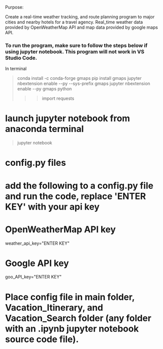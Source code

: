 Purpose:

Create a real-time weather tracking, and route planning program to major cities and nearby hotels for a travel agency.  Real_time weather data provided by OpenWeatherMap API and map data provided by google maps API.

### To run the program, make sure to follow the steps below if using jupyter notebook.  This program will not work in VS Studio Code.
In terminal
>conda install -c conda-forge gmaps
>pip install gmaps
>jupyter nbextension enable --py --sys-prefix gmaps
>jupyter nbextension enable --py gmaps
>python
>>> import requests
# launch jupyter notebook from anaconda terminal
>jupyter notebook

# config.py files
# add the following to a config.py file and run the code, replace 'ENTER KEY' with your api key

# OpenWeatherMap API key
weather_api_key="ENTER KEY"
# Google API key
goo_API_key="ENTER KEY"

# Place config file in main folder, Vacation_Itinerary, and Vacation_Search folder (any folder with an .ipynb jupyter notebook source code file).

